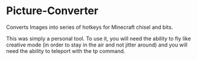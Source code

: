 # Picture-Converter
Converts Images into series of hotkeys for Minecraft chisel and bits.

This was simply a personal tool. To use it, you will need the ability to fly like creative mode (in order to stay in the air and not jitter around) and you will need the ability to teleport with the tp command.
